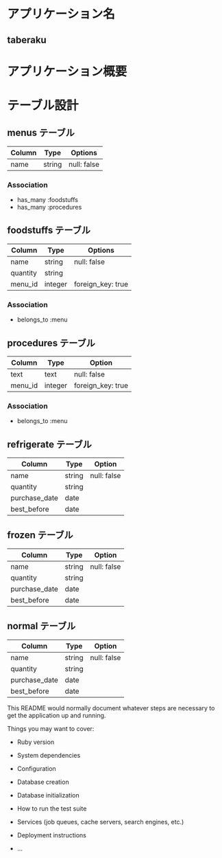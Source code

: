 # アプリケーション名

## taberaku

# アプリケーション概要


# テーブル設計

## menus テーブル

| Column | Type   | Options     |
| ------ | ------ | ----------- |
| name   | string | null: false |

### Association

- has_many :foodstuffs
- has_many :procedures

## foodstuffs テーブル

| Column   | Type    | Options           |
| -------- | ------- | ----------------- |
| name     | string  | null: false       |
| quantity | string  |                   |
| menu_id  | integer | foreign_key: true |

### Association

- belongs_to :menu

## procedures テーブル

| Column  | Type    | Option            |
| ------- | ------- | ----------------- |
| text    | text    | null: false       |
| menu_id | integer | foreign_key: true |

### Association

- belongs_to :menu

## refrigerate テーブル

| Column        | Type   | Option      |
| ------------- | ------ | ----------- |
| name          | string | null: false |
| quantity      | string |             |
| purchase_date | date   |             |
| best_before   | date   |             |

## frozen テーブル

| Column        | Type   | Option      |
| ------------- | ------ | ----------- |
| name          | string | null: false |
| quantity      | string |             |
| purchase_date | date   |             |
| best_before   | date   |             |

## normal テーブル

| Column        | Type   | Option      |
| ------------- | ------ | ----------- |
| name          | string | null: false |
| quantity      | string |             |
| purchase_date | date   |             |
| best_before   | date   |             |


This README would normally document whatever steps are necessary to get the
application up and running.

Things you may want to cover:

* Ruby version

* System dependencies

* Configuration

* Database creation

* Database initialization

* How to run the test suite

* Services (job queues, cache servers, search engines, etc.)

* Deployment instructions

* ...
